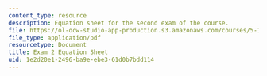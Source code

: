```yaml
---
content_type: resource
description: Equation sheet for the second exam of the course.
file: https://ol-ocw-studio-app-production.s3.amazonaws.com/courses/5-111-principles-of-chemical-science-fall-2008/1e2d20e12496ba9eebe361d0b7bdd114_Exam2_Eqns.pdf
file_type: application/pdf
resourcetype: Document
title: Exam 2 Equation Sheet
uid: 1e2d20e1-2496-ba9e-ebe3-61d0b7bdd114
---
```


